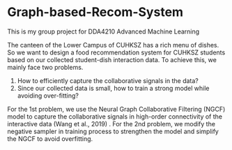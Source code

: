 # Graph-based-Recom-System
This is my group project for DDA4210 Advanced Machine Learning

<p>

The canteen of the Lower Campus of CUHKSZ has a rich menu of dishes. So we want to design
a food recommendation system for CUHKSZ students based on our collected student-dish interaction
data.
To achieve this, we mainly face two problems.
1. How to efficiently capture the collaborative signals in the data?
2. Since our collected data is small, how to train a strong model while avoiding over-fitting?

<p>
For the 1st problem, we use the Neural Graph Collaborative Filtering (NGCF) model to capture
the collaborative signals in high-order connectivity of the interactive data (Wang et al., 2019) .
For the 2nd problem, we modify the negative sampler in training process to strengthen the model
and simplify the NGCF to avoid overfitting.
